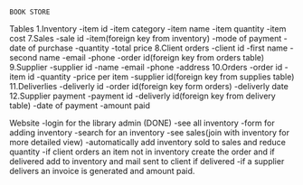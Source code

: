     BOOK STORE
Tables
    1.Inventory
        -item id
        -item category
        -item name
        -item quantity
        -item cost
    7.Sales
        -sale id
        -item(foreign key from inventory)
        -mode of payment
        -date of purchase
        -quantity
        -total price
    8.Client orders
        -client id
        -first name
        -second name
        -email
        -phone
        -order id(foreign key from orders table)
    9.Supplier
        -supplier id
        -name
        -email
        -phone
        -address
    10.Orders
        -order id
        -item id
        -quantity
        -price per item 
        -supplier id(foreign key from supplies table)
    11.Deliverlies
        -deliverly id
        -order id(foreign key form orders)
        -deliverly date
    12.Supplier payment
        -payment id
        -deliverly id(foreign key from delivery table)
        -date of payment
        -amount paid

Website
    -login for the library admin (DONE)
    -see all inventory
    -form for adding inventory
    -search for an inventory
    -see sales(join with inventory for more detailed view)
    -automatically add inventory sold to sales and reduce quantity
    -if client orders an item not in inventory create the order and if delivered add to inventory and mail sent to client if   delivered
    -if a supplier delivers an invoice is generated and amount paid. 